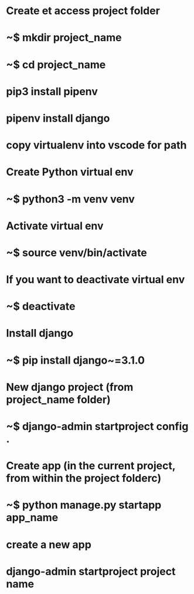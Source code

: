 # Create et access project folder
# ~$  mkdir project_name
# ~$  cd project_name

# pip3 install pipenv
# pipenv install django
# copy virtualenv into vscode for path


# Create Python virtual env 
# ~$  python3 -m venv venv

# Activate virtual env
# ~$  source venv/bin/activate

# If you want to deactivate virtual env
# ~$  deactivate

# Install django
# ~$  pip install django~=3.1.0 

# New django project (from project_name folder)
# ~$  django-admin startproject config .

# Create app (in the current project, from within the project folderc)
# ~$  python manage.py startapp app_name

# create a new app
# 

# django-admin startproject project name
